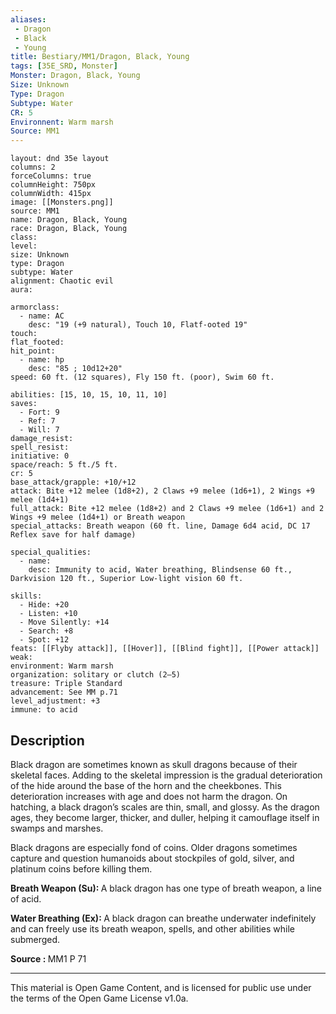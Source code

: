 ```yaml
---
aliases:
 - Dragon
 - Black
 - Young
title: Bestiary/MM1/Dragon, Black, Young
tags: [35E_SRD, Monster]
Monster: Dragon, Black, Young
Size: Unknown
Type: Dragon
Subtype: Water
CR: 5
Environnent: Warm marsh
Source: MM1
---
```


```statblock
layout: dnd 35e layout
columns: 2
forceColumns: true
columnHeight: 750px
columnWidth: 415px
image: [[Monsters.png]]
source: MM1
name: Dragon, Black, Young
race: Dragon, Black, Young
class: 
level: 
size: Unknown
type: Dragon
subtype: Water
alignment: Chaotic evil
aura: 

armorclass:
  - name: AC
    desc: "19 (+9 natural), Touch 10, Flatf-ooted 19"
touch: 
flat_footed: 
hit_point:
  - name: hp
    desc: "85 ; 10d12+20"
speed: 60 ft. (12 squares), Fly 150 ft. (poor), Swim 60 ft.

abilities: [15, 10, 15, 10, 11, 10]
saves:
  - Fort: 9
  - Ref: 7
  - Will: 7
damage_resist: 
spell_resist: 
initiative: 0
space/reach: 5 ft./5 ft.
cr: 5
base_attack/grapple: +10/+12
attack: Bite +12 melee (1d8+2), 2 Claws +9 melee (1d6+1), 2 Wings +9 melee (1d4+1)
full_attack: Bite +12 melee (1d8+2) and 2 Claws +9 melee (1d6+1) and 2 Wings +9 melee (1d4+1) or Breath weapon
special_attacks: Breath weapon (60 ft. line, Damage 6d4 acid, DC 17 Reflex save for half damage)

special_qualities:
  - name: 
    desc: Immunity to acid, Water breathing, Blindsense 60 ft., Darkvision 120 ft., Superior Low-light vision 60 ft.

skills:
  - Hide: +20
  - Listen: +10
  - Move Silently: +14
  - Search: +8
  - Spot: +12
feats: [[Flyby attack]], [[Hover]], [[Blind fight]], [[Power attack]]
weak: 
environment: Warm marsh
organization: solitary or clutch (2–5)
treasure: Triple Standard
advancement: See MM p.71
level_adjustment: +3
immune: to acid
```

## Description

<p>Black dragon are sometimes known as skull dragons because of their skeletal faces. Adding to the skeletal impression is the gradual deterioration of the hide around the base of the horn and the cheekbones. This deterioration increases with age and does not harm the dragon. On hatching, a black dragon’s scales are thin, small, and glossy. As the dragon ages, they become larger, thicker, and duller, helping it camouflage itself in swamps and marshes.</p>
<p>Black dragons are especially fond of coins. Older dragons sometimes capture and question humanoids about stockpiles of gold, silver, and platinum coins before killing them.</p>
<p></p>
<p>
						<b>Breath Weapon (Su): </b>A black dragon has one type of breath weapon, a line of acid.</p>
<p>
						<b>Water Breathing (Ex): </b>A black dragon can breathe underwater indefinitely and can freely use its breath weapon, spells, and other abilities while submerged.</p>
<p></p>
<p>
						<b>Source : </b>MM1 P 71</p>

---

This material is Open Game Content, and is licensed for public use under
the terms of the Open Game License v1.0a.

